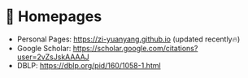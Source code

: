 # 📎 Homepages
- Personal Pages: https://zi-yuanyang.github.io (updated recently🔥)
- Google Scholar: https://scholar.google.com/citations?user=2vZsJskAAAAJ
- DBLP: https://dblp.org/pid/160/1058-1.html
